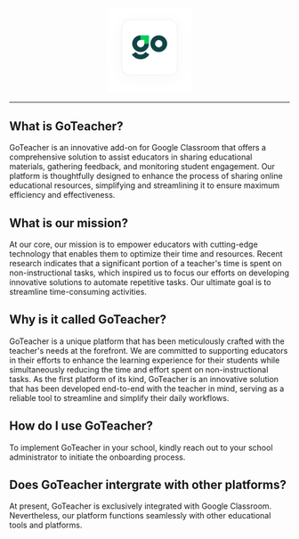 <center>
    <img src="../assets/logo.svg" style="width:30%;"/>
    <hr style="margin-bottom:30px;">
</center>

## What is GoTeacher?
GoTeacher is an innovative add-on for Google Classroom that offers a comprehensive solution to assist educators in sharing educational materials, gathering feedback, and monitoring student engagement. Our platform is thoughtfully designed to enhance the process of sharing online educational resources, simplifying and streamlining it to ensure maximum efficiency and effectiveness.

## What is our mission?
At our core, our mission is to empower educators with cutting-edge technology that enables them to optimize their time and resources. Recent research indicates that a significant portion of a teacher's time is spent on non-instructional tasks, which inspired us to focus our efforts on developing innovative solutions to automate repetitive tasks. Our ultimate goal is to streamline time-consuming activities.

## Why is it called GoTeacher?
GoTeacher is a unique platform that has been meticulously crafted with the teacher's needs at the forefront. We are committed to supporting educators in their efforts to enhance the learning experience for their students while simultaneously reducing the time and effort spent on non-instructional tasks. As the first platform of its kind, GoTeacher is an innovative solution that has been developed end-to-end with the teacher in mind, serving as a reliable tool to streamline and simplify their daily workflows.

## How do I use GoTeacher?
To implement GoTeacher in your school, kindly reach out to your school administrator to initiate the onboarding process.

## Does GoTeacher intergrate with other platforms?
At present, GoTeacher is exclusively integrated with Google Classroom. Nevertheless, our platform functions seamlessly with other educational tools and platforms.
